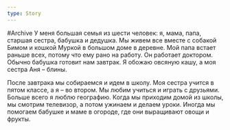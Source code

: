 ```yaml
---
type: Story
---
```

#Archive 
У меня большая семья из шести человек: я, мама, папа, старшая сестра, бабушка и дедушка. Мы живем все вместе с собакой Бимом и кошкой Муркой в большом доме в деревне. Мой папа встает раньше всех, потому что ему рано на работу. Он работает доктором. Обычно бабушка готовит нам завтрак. Я обожаю овсяную кашу, а моя сестра Аня – блины.

После завтрака мы собираемся и идем в школу. Моя сестра учится в пятом классе, а я – во втором. Мы любим учиться и играть с друзьями. Больше всего я люблю географию. Когда мы приходим домой из школы, мы смотрим телевизор, а потом ужинаем и делаем уроки. Иногда мы помогаем бабушке и маме в огороде, где они выращивают овощи и фрукты.